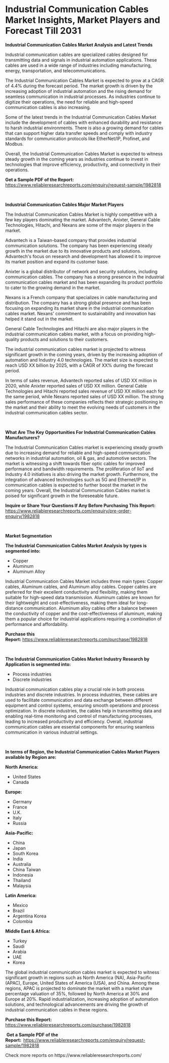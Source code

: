 <p><h1>Industrial Communication Cables Market Insights, Market Players and Forecast Till 2031</h1></p><p><strong>Industrial Communication Cables Market Analysis and Latest Trends</strong></p>
<p><p>Industrial communication cables are specialized cables designed for transmitting data and signals in industrial automation applications. These cables are used in a wide range of industries including manufacturing, energy, transportation, and telecommunications.</p><p>The Industrial Communication Cables Market is expected to grow at a CAGR of 4.4% during the forecast period. The market growth is driven by the increasing adoption of industrial automation and the rising demand for seamless communication in industrial processes. As industries continue to digitize their operations, the need for reliable and high-speed communication cables is also increasing. </p><p>Some of the latest trends in the Industrial Communication Cables Market include the development of cables with enhanced durability and resistance to harsh industrial environments. There is also a growing demand for cables that can support higher data transfer speeds and comply with industry standards for communication protocols like EtherNet/IP, Profinet, and Modbus.</p><p>Overall, the Industrial Communication Cables Market is expected to witness steady growth in the coming years as industries continue to invest in technologies that improve efficiency, productivity, and connectivity in their operations.</p></p>
<p><strong>Get a Sample PDF of the Report:&nbsp;</strong> <a href="https://www.reliableresearchreports.com/enquiry/request-sample/1982818">https://www.reliableresearchreports.com/enquiry/request-sample/1982818</a></p>
<p>&nbsp;</p>
<p><strong>Industrial Communication Cables Major Market Players</strong></p>
<p><p>The Industrial Communication Cables Market is highly competitive with a few key players dominating the market. Advantech, Anixter, General Cable Technologies, Hitachi, and Nexans are some of the major players in the market.</p><p>Advantech is a Taiwan-based company that provides industrial communication solutions. The company has been experiencing steady growth in the market due to its innovative products and solutions. Advantech's focus on research and development has allowed it to improve its market position and expand its customer base.</p><p>Anixter is a global distributor of network and security solutions, including communication cables. The company has a strong presence in the industrial communication cables market and has been expanding its product portfolio to cater to the growing demand in the market.</p><p>Nexans is a French company that specializes in cable manufacturing and distribution. The company has a strong global presence and has been focusing on expanding its market share in the industrial communication cables market. Nexans' commitment to sustainability and innovation has helped it stand out in the market.</p><p>General Cable Technologies and Hitachi are also major players in the industrial communication cables market, with a focus on providing high-quality products and solutions to their customers.</p><p>The industrial communication cables market is projected to witness significant growth in the coming years, driven by the increasing adoption of automation and Industry 4.0 technologies. The market size is expected to reach USD XX billion by 2025, with a CAGR of XX% during the forecast period.</p><p>In terms of sales revenue, Advantech reported sales of USD XX million in 2020, while Anixter reported sales of USD XX million. General Cable Technologies and Hitachi reported sales revenue of USD XX million each for the same period, while Nexans reported sales of USD XX million. The strong sales performance of these companies reflects their strategic positioning in the market and their ability to meet the evolving needs of customers in the industrial communication cables sector.</p></p>
<p>&nbsp;</p>
<p><strong>What Are The Key Opportunities For Industrial Communication Cables Manufacturers?</strong></p>
<p><p>The Industrial Communication Cables market is experiencing steady growth due to increasing demand for reliable and high-speed communication networks in industrial automation, oil & gas, and automotive sectors. The market is witnessing a shift towards fiber optic cables for improved performance and bandwidth requirements. The proliferation of IIoT and Industry 4.0 initiatives is also driving the market growth. Furthermore, the integration of advanced technologies such as 5G and Ethernet/IP in communication cables is expected to further boost the market in the coming years. Overall, the Industrial Communication Cables market is poised for significant growth in the foreseeable future.</p></p>
<p><strong>Inquire or Share Your Questions If Any Before Purchasing This Report:</strong> <a href="https://www.reliableresearchreports.com/enquiry/pre-order-enquiry/1982818">https://www.reliableresearchreports.com/enquiry/pre-order-enquiry/1982818</a></p>
<p>&nbsp;</p>
<p><strong>Market Segmentation</strong></p>
<p><strong>The Industrial Communication Cables Market Analysis by types is segmented into:</strong></p>
<p><ul><li>Copper</li><li>Aluminum</li><li>Aluminum Alloy</li></ul></p>
<p><p>Industrial Communication Cables Market includes three main types: Copper cables, Aluminum cables, and Aluminum alloy cables. Copper cables are preferred for their excellent conductivity and flexibility, making them suitable for high-speed data transmission. Aluminum cables are known for their lightweight and cost-effectiveness, making them ideal for long-distance communication. Aluminum alloy cables offer a balance between the conductivity of copper and the cost-effectiveness of aluminum, making them a popular choice for industrial applications requiring a combination of performance and affordability.</p></p>
<p><strong>Purchase this Report:&nbsp;</strong><a href="https://www.reliableresearchreports.com/purchase/1982818">https://www.reliableresearchreports.com/purchase/1982818</a></p>
<p>&nbsp;</p>
<p><strong>The Industrial Communication Cables Market Industry Research by Application is segmented into:</strong></p>
<p><ul><li>Process industries</li><li>Discrete industries</li></ul></p>
<p><p>Industrial communication cables play a crucial role in both process industries and discrete industries. In process industries, these cables are used to facilitate communication and data exchange between different equipment and control systems, ensuring smooth operations and process optimization. In discrete industries, the cables help in transmitting data and enabling real-time monitoring and control of manufacturing processes, leading to increased productivity and efficiency. Overall, industrial communication cables are essential components for ensuring seamless communication in various industrial settings.</p></p>
<p>&nbsp;</p>
<p><strong>In terms of Region, the Industrial Communication Cables Market Players available by Region are:</strong></p>
<p>
    <p> <strong> North America: </strong>
        <ul>
            <li>United States</li>
            <li>Canada</li>
        </ul>
        </p> 
    <p> <strong> Europe: </strong>
        <ul>
            <li>Germany</li>
            <li>France</li>
            <li>U.K.</li>
            <li>Italy</li>
            <li>Russia</li>
        </ul>
        </p> 
    <p> <strong> Asia-Pacific: </strong>
        <ul>
            <li>China</li>
            <li>Japan</li>
            <li>South Korea</li>
            <li>India</li>
            <li>Australia</li>
            <li>China Taiwan</li>
            <li>Indonesia</li>
            <li>Thailand</li>
            <li>Malaysia</li>
        </ul>
        </p> 
    <p> <strong> Latin America: </strong>
        <ul>
            <li>Mexico</li>
            <li>Brazil</li>
            <li>Argentina Korea</li>
            <li>Colombia</li>
        </ul>
        </p> 
    <p> <strong> Middle East & Africa: </strong>
        <ul>
            <li>Turkey</li>
            <li>Saudi</li>
            <li>Arabia</li>
            <li>UAE</li>
            <li>Korea</li>
        </ul>
    </p>
    </p>
<p><p>The global industrial communication cables market is expected to witness significant growth in regions such as North America (NA), Asia-Pacific (APAC), Europe, United States of America (USA), and China. Among these regions, APAC is projected to dominate the market with a market share percentage valuation of 35%, followed by North America at 30% and Europe at 20%. Rapid industrialization, increasing adoption of automation solutions, and technological advancements are driving the growth of industrial communication cables in these regions.</p></p>
<p><strong>Purchase this Report: </strong><a href="https://www.reliableresearchreports.com/purchase/1982818">https://www.reliableresearchreports.com/purchase/1982818</a></p>
<p>&nbsp;<strong>Get a Sample PDF of the Report:&nbsp;&nbsp;</strong><a href="https://www.reliableresearchreports.com/enquiry/request-sample/1982818">https://www.reliableresearchreports.com/enquiry/request-sample/1982818</a></p>
<p><strong></strong></p>
<p>Check more reports on https://www.reliableresearchreports.com/</p>